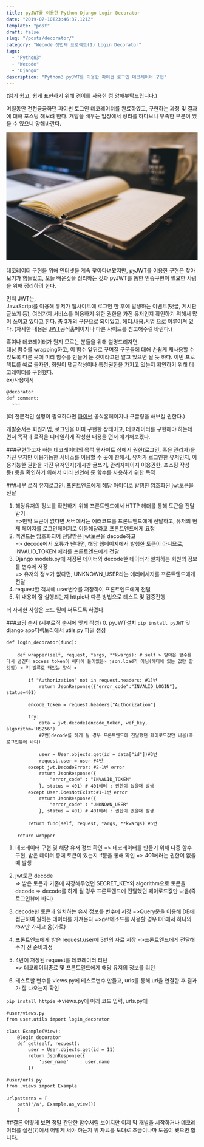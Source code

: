 ```yaml
---
title: pyJWT를 이용한 Python Django Login Decorator
date: "2019-07-10T23:46:37.121Z"
template: "post"
draft: false
slug: "/posts/decorator/"
category: "Wecode 첫번재 프로젝트(1) Login Decorator"
tags:
  - "Python3"
  - "Wecode"
  - "Django"
description: "Python3 pyJWT를 이용한 파이썬 로그인 데코레이터 구현"
---
```

(읽기 쉽고, 쉽게 표현하기 위해 경어를 사용한 점 양해부탁드립니다.)

며칠동안 전전긍긍하던 파이썬 로그인 데코레이터를 완료하였고, 구현하는 과정 및 결과에 대해 포스팅 해보려 한다. 개발을 배우는 입장에서 정리를 하다보니 부족한 부분이 있을 수 있으니 양해바란다.

![Nulla faucibus vestibulum eros in tempus. Vestibulum tempor imperdiet velit nec dapibus](/media/image-2.jpg)

데코레이터 구현을 위해 인터넷을 계속 찾아다녀봤지만, pyJWT를 이용한 구현은 찾아보기가 힘들었고, 오늘 배운것을 정리하는 것과 pyJWT를 통한 인증구현이 필요한 사람을 위해 정리하려 한다.  

먼저 JWT는,  
JavaScript를 이용해 유저가 웹사이트에 로그인 한 후에 발생하는 이벤트(댓글, 게시판 글쓰기 등), 여러가지 서비스를 이용하기 위한 권한을 가진 유저인지 확인하기 위해서 많이 쓰이고 있다고 한다. 
총 3개의 구문으로 되어있고, 헤더.내용.서명 으로 이루어져 있다.
(자세한 내용은 [JWT](https://jwt.io/)공식홈페이지나 다른 사이트를 참고해주길 바란다.)

혹여나 데코레이터가 뭔지 모르는 분들을 위해 설명드리자면,   
대상 함수를 wrapping하고, 이 함수 앞뒤로 꾸며질 구문들에 대해 손쉽게 재사용할 수 있도록 다른 곳에 미리 함수를 만들어 둔 것이라고만 알고 있으면 될 듯 하다. 이번 프로젝트를 예로 들자면, 회원이 댓글작성이나 특정권한을 가지고 있는지 확인하기 위해 데코레이터를 구현했다.  
ex)사용예시
```
@decorator
def comment:
  ~~~
```
(더 전문적인 설명이 필요하다면 [파이썬](https://www.python.org/dev/peps/pep-0318/) 공식홈페이지나 구글링을 해보길 권한다.)

개발순서는 회원가입, 로그인을 이미 구현한 상태이고, 데코레이터를 구현해야 하는데 먼저 목적과 로직을 디테일하게 작성한 내용을 먼저 얘기해보겠다.

###구현하고자 하는 데코레이터의 목적
웹사이트 상에서 권한(로그인, 혹은 관리자)을 가진 유저만 이용가능한 서비스를 이용할 수 곳에 한해서, 유저가 로그인한 유저인지, 이용가능한 권한을 가진 유저인지(게시판 글쓰기, 관리자페이지 이용권한, 포스팅 작성 등) 등을 확인하기 위해서 미리 선언해 둔 함수를 사용하기 위한 목적 

###세부 로직
유저로그인: 프론트엔드에게 해당 아이디로 발행한 암호화된 jwt토큰을 전달
1. 해당유저의 정보를 확인하기 위해 프론트엔드에서 HTTP 헤더를 통해 토큰을 전달 받기  
=>만약 토큰이 없다면 서버에서는 에러코드를 프론트엔드에게 전달하고, 유저의 현재 페이지를 로그인페이지로 이동해달라고 프론트엔드에게 요청
2. 백엔드는 암호화되어 전달받은 jwt토큰을 decode하고  
=> decode에서 오류가 난다면, 해당 웹페이지에서 발행한 토큰이 아니므로, INVALID_TOKEN 에러를 프론트엔드에게 전달
3. Django models.py에 저장된 데이터와 decode한 데이터가 일치하는 회원의 정보를 변수에 저장  
=> 유저의 정보가 없다면, UNKNOWN_USER라는 에러메세지를 프론트엔드에게 전달
4. request할 객체에 user변수를 저장하여 프론트엔드에게 전달
5. 위 내용이 잘 실행되는지 httpie나 다른 방법으로 테스트 및 검증진행

더 자세한 사항은 코드 밑에 써두도록 하겠다.  

###코딩 순서
(세부로직 순서에 맞게 작성)
0. pyJWT설치
`pip install pyJWT` 및 django app디렉토리에서 utils.py 파일 생성

```
def login_decorator(func):

    def wrapper(self, request, *args, **kwargs): # self > 받아온 함수를 다시 넘긴다 access token이 헤더에 들어있음> json.load가 아님(헤더에 있는 값만 할 것임) > 키 벨류로 돼있는 양식 > 
    
        if "Authorization" not in request.headers: #1)번
            return JsonResponse({"error_code":"INVALID_LOGIN"}, status=401)
        
        encode_token = request.headers["Authorization"] 

        try:
            data = jwt.decode(encode_token, wef_key, algorithm='HS256') 
            #2번)decode를 하게 될 경우 프론트엔드에 전달했던 페이로드값만 나옴(즉 로그인뷰에 바디)

            user = User.objects.get(id = data["id"])#3번
            request.user = user #4번
        except jwt.DecodeError: #2-1번 error
            return JsonResponse({
                "error_code" : "INVALID_TOKEN"
            }, status = 401) # 401에러 : 권한이 없을때 발생
        except User.DoesNotExist:#1-1번 error
            return JsonResponse({
                "error_code" : "UNKNOWN_USER"
            }, status = 401) # 401에러 : 권한이 없을때 발생

        return func(self, request, *args, **kwargs) #5번

    return wrapper
```
1. 데코레이터 구현 및 해당 유저 정보 확인
=> 데코레이터를 만들기 위해 다중 함수 구현, 받은 데이터 중에 토큰이 있는지 if문을 통해 확인
=> 401에러는 권한이 없을 때 발생

2. jwt토큰 decode   
=> 받은 토큰과 기존에 저장해두었던 SECRET_KEY와 algorithm으로 토큰을 decode
=> decode를 하게 될 경우 프론트엔드에 전달했던 페이로드값만 나옴(즉 로그인뷰에 바디)

3. decode한 토큰과 일치하는 유저 정보를 변수에 저장
=>Query문을 이용해 DB에 접근하여 원하는 데이터를 가져온다
=>get메소드를 사용할 경우 DB에서 하나의 row만 가지고 옴(가로)

4. 프론트엔드에게 받은 request.user에 3번의 자료 저장
=>프론트엔드에게 전달해주기 전 준비과정

5. 4번에 저장된 request를 데코레이터 리턴  
=> 데코레이터종료 및 프론트엔드에게 해당 유저의 정보를 리턴

6. 테스트할 변수를 views.py에 테스트변수 만들고, urls를 통해 url을 연결한 후  결과가 잘 나오는지 확인  

```pip install httpie```
=>views.py에 아래 코드 입력, urls.py에 
```
#user/views.py
from user.utils import login_decorator  

class Example(View):
    @login_decorator
    def get(self, request):
        user = User.objects.get(id = 11)
        return JsonResponse({
            'user_name'    : user.name            
        })

#user/urls.py
from .views import Example

urlpatterns = [
    path('/a', Example.as_view())
    ]
```

##결론
어떻게 보면 정말 간단한 함수처럼 보이지만 이제 막 개발을 시작하거나 데코레이터를 실전(?)에서 어떻게 써야 하는지 위 자료를 토대로 조금이나마 도움이 됐으면 합니다.